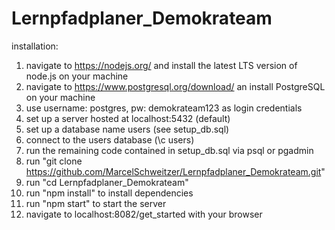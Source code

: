 # Lernpfadplaner_Demokrateam

installation:

1) navigate to https://nodejs.org/ and install the latest LTS version of node.js on your machine
2) navigate to https://www.postgresql.org/download/ an install PostgreSQL on your machine
3) use username: postgres, pw: demokrateam123 as login credentials
4) set up a server hosted at localhost:5432 (default)
5) set up a database name users (see setup_db.sql)
6) connect to the users database (\c users)
7) run the remaining code contained in setup_db.sql via psql or pgadmin 
8) run "git clone https://github.com/MarcelSchweitzer/Lernpfadplaner_Demokrateam.git"
9) run "cd Lernpfadplaner_Demokrateam"
10) run "npm install" to install dependencies
11) run "npm start" to start the server
12) navigate to localhost:8082/get_started with your browser
